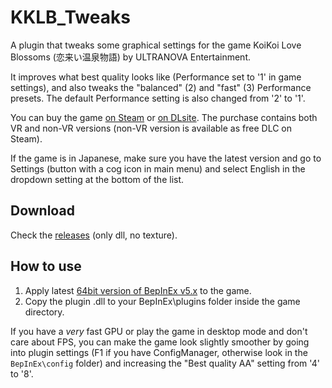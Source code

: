 # KKLB_Tweaks
A plugin that tweaks some graphical settings for the game KoiKoi Love Blossoms (恋来い温泉物語) by ULTRANOVA Entertainment.

It improves what best quality looks like (Performance set to '1' in game settings), and also tweaks the "balanced" (2) and "fast" (3) Performance presets. The default Performance setting is also changed from '2' to '1'.

You can buy the game [on Steam](https://store.steampowered.com/app/1840350/KoiKoi_VR_Love_Blossoms/) or [on DLsite](https://www.dlsite.com/pro/work/=/product_id/VJ01000460.html). The purchase contains both VR and non-VR versions (non-VR version is available as free DLC on Steam).

If the game is in Japanese, make sure you have the latest version and go to Settings (button with a cog icon in main menu) and select English in the dropdown setting at the bottom of the list.

## Download
Check the [releases](/../../releases) (only dll, no texture).

## How to use
1. Apply latest [64bit version of BepInEx v5.x](https://github.com/BepInEx/BepInEx/releases) to the game.
2. Copy the plugin .dll to your BepInEx\plugins folder inside the game directory.

If you have a *very* fast GPU or play the game in desktop mode and don't care about FPS, you can make the game look slightly smoother by going into plugin settings (F1 if you have ConfigManager, otherwise look in the `BepInEx\config` folder) and increasing the "Best quality AA" setting from '4' to '8'.
